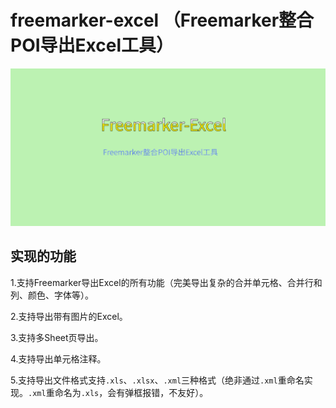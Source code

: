 # freemarker-excel （Freemarker整合POI导出Excel工具）
![LOGO](https://github.com/541211190/freemarker-excel/blob/master/img/Freemarker-Excel.png)

## 实现的功能

1.支持Freemarker导出Excel的所有功能（完美导出复杂的合并单元格、合并行和列、颜色、字体等）。

2.支持导出带有图片的Excel。

3.支持多Sheet页导出。

4.支持导出单元格注释。

5.支持导出文件格式支持`.xls`、`.xlsx`、`.xml`三种格式（绝非通过`.xml`重命名实现。`.xml`重命名为`.xls`，会有弹框报错，不友好）。
